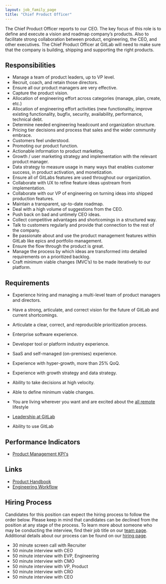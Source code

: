 ```yaml
---
layout: job_family_page
title: "Chief Product Officer"
---
```


The Chief Product Officer reports to our CEO. The key focus of this role is to define and execute a vision and roadmap company’s products. Also to facilitate strong collaboration between product, engineering, the CEO, and other executives. The Chief Product Officer at GitLab will
need to make sure that the company is building, shipping and supporting the right products.

## Responsibilities

- Manage a team of product leaders, up to VP level.
- Recruit, coach, and retain those directors.
- Ensure all our product managers are very effective.
- Capture the product vision.
- Allocation of engineering effort across categories (manage, plan, create, etc.)
- Allocation of engineering effort activities (new functionality, improve existing functionality, bugfix, security, availability, performance, technical debt.
- Determine needed engineering headcount and organization structure.
- Pricing tier decisions and process that sales and the wider community embrace.
- Customers feel understood.
- Promoting our product function.
- Actionable information to product marketing.
- Growth / user marketing strategy and implementation with the relevant product manager.
- Data strategy to measure usage in many ways that enables customer success, in product activation, and monetization.
- Ensure all of GitLabs features are used throughout our organization.
- Collaborate with UX to refine feature ideas upstream from implementation.
- Collaborate with our VP of engineering on turning ideas into shipped production features.
- Maintain a transparent, up-to-date roadmap.
- Deal with a high volume of suggestions from the CEO.
- Push back on bad and untimely CEO ideas.
- Collect competitive advantages and shortcomings in a structured way.
- Talk to customers regularly and provide that connection to the rest of the company.
- Be passionate about and use the product management features within GitLab like epics and portfolio management.
- Ensure the flow through the product is great.
- Manage the process by which ideas are transformed into detailed requirements on a prioritized backlog.
- Craft minimum viable changes (MVC’s) to be made iteratively to our platform.

## Requirements

- Experience hiring and managing a multi-level team of product managers and directors.
- Have a strong, articulate, and correct vision for the future of GitLab and current shortcomings.
- Articulate a clear, correct, and reproducible prioritization process.
- Enterprise software experience.
- Developer tool or platform industry experience.
- SaaS and self-managed (on-premises) experience.
- Experience with hyper-growth, more than 25% QoQ.
- Experience with growth strategy and data strategy.
- Ability to take decisions at high velocity.
- Able to define minimum viable changes.
- You are living wherever you want and are excited about the [all remote](https://about.gitlab.com/company/culture/all-remote/) lifestyle

- [Leadership at GitLab](https://about.gitlab.com/company/team/structure/#s-group)
- Ability to use GitLab

## Performance Indicators
- [Product Management KPI's](https://about.gitlab.com/company/kpis/#product-kpis)

## Links

- [Product Handbook](/handbook/product/)
- [Engineering Workflow](/handbook/engineering/workflow/)

## Hiring Process
Candidates for this position can expect the hiring process to follow the order below. Please keep in mind that candidates can be declined from the position at any stage of the process. To learn more about someone who may be conducting the interview, find their job title on our [team page](/company/team/).
Additional details about our process can be found on our [hiring page](/handbook/hiring/).
* 30 minute screen call with Recruiter
* 50 minute interview with CEO
* 50 minute interview with EVP, Engineering
* 50 minute interview with CMO
* 50 minute interview with VP, Product
* 50 minute interview with CRO
* 50 minute interview with CEO

